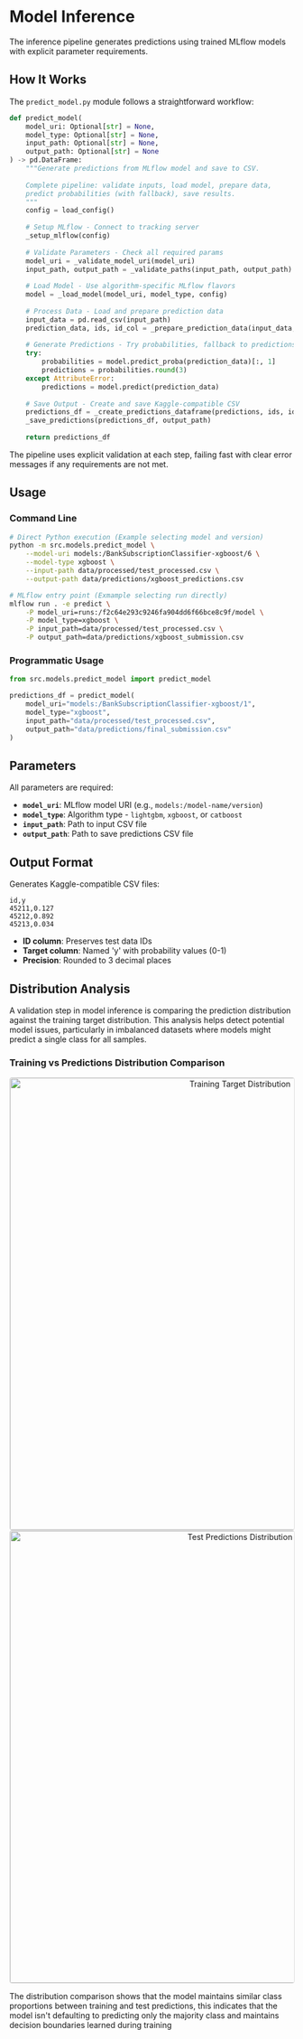 # Model Inference

The inference pipeline generates predictions using trained MLflow models with explicit parameter requirements.

## How It Works

The `predict_model.py` module follows a straightforward workflow:

```python
def predict_model(
    model_uri: Optional[str] = None, 
    model_type: Optional[str] = None, 
    input_path: Optional[str] = None, 
    output_path: Optional[str] = None
) -> pd.DataFrame:
    """Generate predictions from MLflow model and save to CSV.
    
    Complete pipeline: validate inputs, load model, prepare data,
    predict probabilities (with fallback), save results.
    """
    config = load_config()
    
    # Setup MLflow - Connect to tracking server
    _setup_mlflow(config)
    
    # Validate Parameters - Check all required params
    model_uri = _validate_model_uri(model_uri)
    input_path, output_path = _validate_paths(input_path, output_path)
    
    # Load Model - Use algorithm-specific MLflow flavors
    model = _load_model(model_uri, model_type, config)
    
    # Process Data - Load and prepare prediction data
    input_data = pd.read_csv(input_path)
    prediction_data, ids, id_col = _prepare_prediction_data(input_data, config, model)
    
    # Generate Predictions - Try probabilities, fallback to predictions
    try:
        probabilities = model.predict_proba(prediction_data)[:, 1]
        predictions = probabilities.round(3)
    except AttributeError:
        predictions = model.predict(prediction_data)
    
    # Save Output - Create and save Kaggle-compatible CSV
    predictions_df = _create_predictions_dataframe(predictions, ids, id_col)
    _save_predictions(predictions_df, output_path)
    
    return predictions_df
```

The pipeline uses explicit validation at each step, failing fast with clear error messages if any requirements are not met.

## Usage

### Command Line

```bash
# Direct Python execution (Example selecting model and version)
python -m src.models.predict_model \
    --model-uri models:/BankSubscriptionClassifier-xgboost/6 \
    --model-type xgboost \
    --input-path data/processed/test_processed.csv \
    --output-path data/predictions/xgboost_predictions.csv

# MLflow entry point (Exmample selecting run directly)
mlflow run . -e predict \
    -P model_uri=runs:/f2c64e293c9246fa904dd6f66bce8c9f/model \
    -P model_type=xgboost \
    -P input_path=data/processed/test_processed.csv \
    -P output_path=data/predictions/xgboost_submission.csv
```

### Programmatic Usage

```python
from src.models.predict_model import predict_model

predictions_df = predict_model(
    model_uri="models:/BankSubscriptionClassifier-xgboost/1",
    model_type="xgboost",
    input_path="data/processed/test_processed.csv",
    output_path="data/predictions/final_submission.csv"
)
```

## Parameters

All parameters are required:

- **`model_uri`**: MLflow model URI (e.g., `models:/model-name/version`)
- **`model_type`**: Algorithm type - `lightgbm`, `xgboost`, or `catboost`
- **`input_path`**: Path to input CSV file
- **`output_path`**: Path to save predictions CSV file

## Output Format

Generates Kaggle-compatible CSV files:

```csv
id,y
45211,0.127
45212,0.892
45213,0.034
```

- **ID column**: Preserves test data IDs
- **Target column**: Named 'y' with probability values (0-1)
- **Precision**: Rounded to 3 decimal places

## Distribution Analysis

A validation step in model inference is comparing the prediction distribution against the training target distribution. This analysis helps detect potential model issues, particularly in imbalanced datasets where models might predict a single class for all samples.

### Training vs Predictions Distribution Comparison

<div style="text-align: center;">
    <a href="/images/target_distribution.png" target="_blank">
        <img src="/images/target_distribution.png" alt="Training Target Distribution" width="800" style="cursor: pointer; border: 1px solid #ddd; border-radius: 4px; transition: 0.3s;" onmouseover="this.style.opacity='0.8'" onmouseout="this.style.opacity='1'">
    </a>
</div>

<div style="text-align: center;">
    <a href="/images/predictions_distribution.png" target="_blank">
        <img src="/images/predictions_distribution.png" alt="Test Predictions Distribution" width="800" style="cursor: pointer; border: 1px solid #ddd; border-radius: 4px; transition: 0.3s;" onmouseover="this.style.opacity='0.8'" onmouseout="this.style.opacity='1'">
    </a>
    
</div>

The distribution comparison shows that the model maintains similar class proportions between training and test predictions, this indicates that the model isn't defaulting to predicting only the majority class and maintains decision boundaries learned during training